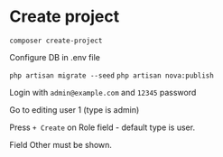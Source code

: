 # Create project 
`composer create-project`

Configure DB in .env file

`php artisan migrate --seed`
`php artisan nova:publish`

Login with `admin@example.com` and `12345` password

Go to editing user 1 (type is admin)

Press `+ Create` on Role field - default type is user.

Field Other must be shown.

